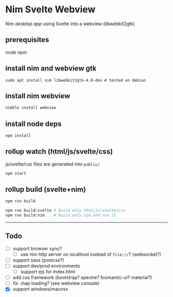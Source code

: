 # Nim Svelte Webview

Nim *desktop app* using Svelte into a webview (libwebkit2gtk)

## prerequisites

node npm

## install nim and webview gtk

```
sudo apt install nim libwebkit2gtk-4.0-dev # tested on debian
```

## install nim webview

```sh
nimble install webview
```

## install node deps

```sh
npm install
```

## rollup watch (html/js/svelte/css)

js/svelte/css files are generated into `public/`

```sh
npm start
```

## rollup build (svelte+nim)

```sh
npm run build

npm run build:svelte # build only html/js/svelte/css
npm run build:nim    # build only nim and run it
```

---

## Todo

- [ ] support browser sync?
  - [ ] use nim http server on localhost instead of `file://`? (websocket?)
- [ ] support sass (postcss?)
- [ ] support dev/prod environments
  - [ ] support ejs for index.html
- [ ] add css framework (bootstrap? spectre? foomantic-ui? material?)
- [ ] fix .map loading? (see webview console)
- [x] support windows/macosx

